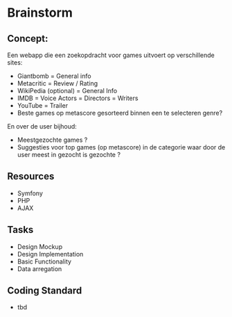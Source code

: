 # Brainstorm
## Concept:
Een webapp die een zoekopdracht voor games uitvoert op verschillende sites:
- Giantbomb
    = General info
- Metacritic
    = Review / Rating
- WikiPedia (optional)
    = General Info
- IMDB
    = Voice Actors
    = Directors
    = Writers
- YouTube
    = Trailer
- Beste games op metascore gesorteerd binnen een te selecteren genre?

En over de user bijhoud:
- Meestgezochte games ?
- Suggesties voor top games (op metascore) in de categorie waar door de user meest in gezocht is gezochte ?

## Resources
- Symfony
- PHP
- AJAX

## Tasks
- Design Mockup
- Design Implementation
- Basic Functionality
- Data arregation

## Coding Standard
- tbd